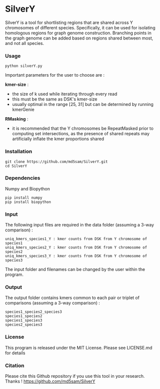 # SilverY

SilverY is a tool for shortlisting regions that are shared across Y chromosomes of different species. Specifically, it can be used for isolating homologous regions for graph genome construction. Branching points in the graph genome can be added based on regions shared between most, and not all species. 

### Usage  

    python silverY.py
  	
Important parameters for the user to choose are : 


**kmer-size** : 
- the size of k used while iterating through every read 
- this must be the same as DSK's kmer-size
- usually optimal in the range [25, 31] but can be determined by running kmerGenie

**RMasking** :
- it is recommended that the Y chromosomes be RepeatMasked prior to computing set intersections, as the presence of shared repeats may artificially inflate the kmer proportions shared


### Installation 

	git clone https://github.com/md5sam/SilverY.git
	cd SilverY


### Dependencies     

Numpy and Biopython

    pip install numpy
    pip install biopython
    

### Input

The following input files are required in the data folder (assuming a 3-way comparison) : 
    	
	uniq_kmers_species1_Y : kmer counts from DSK from Y chromosome of species1
	uniq_kmers_species2_Y : kmer counts from DSK from Y chromosome of species2
	uniq_kmers_species3_Y : kmer counts from DSK from Y chromosome of species3

The input folder and filenames can be changed by the user within the program. 


### Output 

The output folder contains kmers common to each pair or triplet of comparisons (assuming a 3-way comparison) :

    species1_species2_species3
    species1_species2
    species1_species3
    species2_species3
    



### License
This program is released under the MIT License. Please see LICENSE.md for details


### Citation
Please cite this Github repository if you use this tool in your research. Thanks !
https://github.com/md5sam/SilverY
